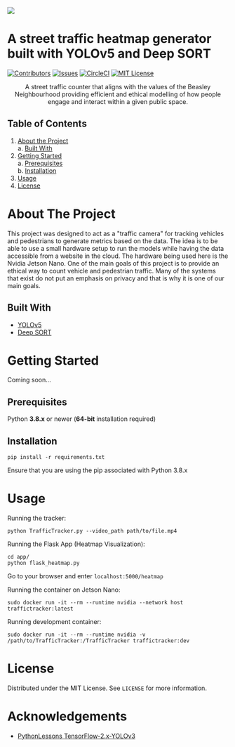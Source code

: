 ![](TrafficTracker-logo-wide.png)

# A street traffic heatmap generator built with YOLOv5 and Deep SORT

[![Contributors][contributors-shield]][contributors-url]
[![Issues][issues-shield]][issues-url]
[![CircleCI][circleci-url]][circleci-shield]
[![MIT License][license-shield]][license-url]

<div align="center">A street traffic counter that aligns with the values of the Beasley Neighbourhood providing efficient and ethical modelling of how people engage and interact within a given public space.
</div>

## Table of Contents
1. [About the Project](#about-the-project)\
    a. [Built With](#built-with)
3. [Getting Started](#getting-started)\
    a. [Prerequisites](#prerequisites)\
    b. [Installation](#installation)
4. [Usage](#usage)
5. [License](#license)

# About The Project
This project was designed to act as a "traffic camera" for tracking vehicles and pedestrians to generate metrics based on the data.
The idea is to be able to use a small hardware setup to run the models while having the data accessible from a website in the cloud.
The hardware being used here is the Nvidia Jetson Nano.
One of the main goals of this project is to provide an ethical way to count vehicle and pedestrian traffic.
Many of the systems that exist do not put an emphasis on privacy and that is why it is one of our main goals.

## Built With
- [YOLOv5](https://github.com/ultralytics/yolov5)
- [Deep SORT](https://github.com/nwojke/deep_sort)

# Getting Started
Coming soon...
## Prerequisites
Python **3.8.x** or newer (**64-bit** installation required)
## Installation
```
pip install -r requirements.txt
```
Ensure that you are using the pip associated with Python 3.8.x
# Usage
Running the tracker:
```
python TrafficTracker.py --video_path path/to/file.mp4
```
Running the Flask App (Heatmap Visualization):
```
cd app/
python flask_heatmap.py
```
Go to your browser and enter `localhost:5000/heatmap`

Running the container on Jetson Nano:
```
sudo docker run -it --rm --runtime nvidia --network host traffictracker:latest
```
Running development container:
```
sudo docker run -it --rm --runtime nvidia -v /path/to/TrafficTracker:/TrafficTracker traffictracker:dev
```

# License
Distributed under the MIT License. See `LICENSE` for more information.

# Acknowledgements
- [PythonLessons TensorFlow-2.x-YOLOv3](https://github.com/pythonlessons/TensorFlow-2.x-YOLOv3)


[contributors-shield]: https://img.shields.io/github/contributors/McMasterAI/TrafficTracker.svg
[contributors-url]: https://github.com/McMasterAI/TrafficTracker/graphs/contributors
[issues-shield]: https://img.shields.io/github/issues/McMasterAI/TrafficTracker.svg
[issues-url]: https://github.com/McMasterAI/TrafficTracker/issues
[circleci-url]: https://circleci.com/gh/McMasterAI/TrafficTracker.svg?style=shield
[circleci-shield]: https://circleci.com/gh/McMasterAI/TrafficTracker
[license-shield]: https://img.shields.io/github/license/McMasterAI/TrafficTracker.svg
[license-url]: https://github.com/McMasterAI/TrafficTracker/blob/master/LICENSE.txt
